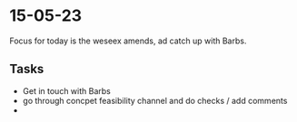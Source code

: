 # 15-05-23

Focus for today is the weseex amends, ad catch up with Barbs.

## Tasks
- Get in touch with Barbs
- go through concpet feasibility channel and do checks / add comments
-
